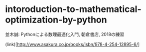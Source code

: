 # intoroduction-to-mathematical-optimization-by-python
並木誠: Pythonによる数理最適化入門, 朝倉書店, 2018の練習

(link)[http://www.asakura.co.jp/books/isbn/978-4-254-12895-6/]